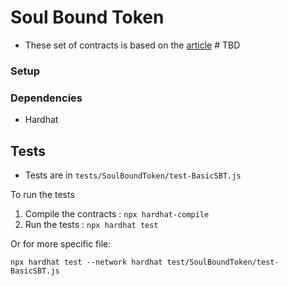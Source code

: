 # Soul Bound Token
- These set of contracts is based on the [article]() # TBD



### Setup

### Dependencies
- Hardhat

## Tests

- Tests are in `tests/SoulBoundToken/test-BasicSBT.js`

To run the tests
1. Compile the contracts : `npx hardhat-compile`
2. Run the tests : `npx hardhat test`

Or for more specific file:

`npx hardhat test --network hardhat test/SoulBoundToken/test-BasicSBT.js`
